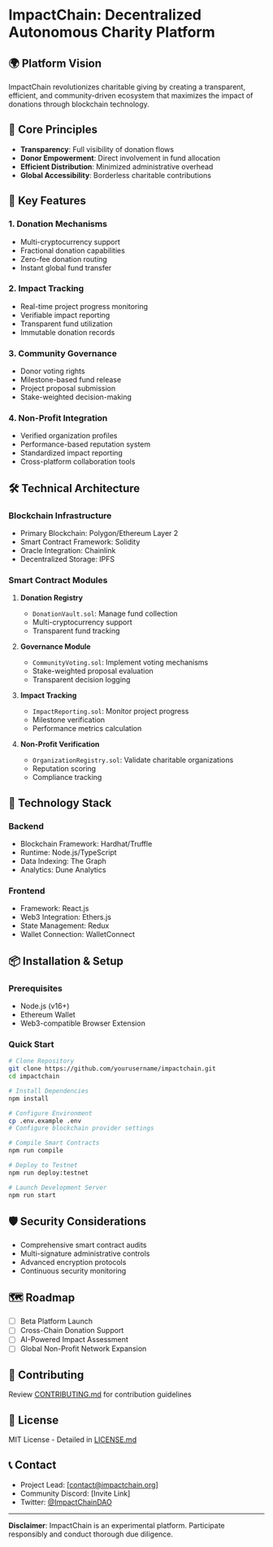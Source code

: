 # ImpactChain: Decentralized Autonomous Charity Platform

## 🌍 Platform Vision

ImpactChain revolutionizes charitable giving by creating a transparent, efficient, and community-driven ecosystem that maximizes the impact of donations through blockchain technology.

## 🔑 Core Principles

- **Transparency**: Full visibility of donation flows
- **Donor Empowerment**: Direct involvement in fund allocation
- **Efficient Distribution**: Minimized administrative overhead
- **Global Accessibility**: Borderless charitable contributions

## 🚀 Key Features

### 1. Donation Mechanisms
- Multi-cryptocurrency support
- Fractional donation capabilities
- Zero-fee donation routing
- Instant global fund transfer

### 2. Impact Tracking
- Real-time project progress monitoring
- Verifiable impact reporting
- Transparent fund utilization
- Immutable donation records

### 3. Community Governance
- Donor voting rights
- Milestone-based fund release
- Project proposal submission
- Stake-weighted decision-making

### 4. Non-Profit Integration
- Verified organization profiles
- Performance-based reputation system
- Standardized impact reporting
- Cross-platform collaboration tools

## 🛠 Technical Architecture

### Blockchain Infrastructure
- Primary Blockchain: Polygon/Ethereum Layer 2
- Smart Contract Framework: Solidity
- Oracle Integration: Chainlink
- Decentralized Storage: IPFS

### Smart Contract Modules
1. **Donation Registry**
    - `DonationVault.sol`: Manage fund collection
    - Multi-cryptocurrency support
    - Transparent fund tracking

2. **Governance Module**
    - `CommunityVoting.sol`: Implement voting mechanisms
    - Stake-weighted proposal evaluation
    - Transparent decision logging

3. **Impact Tracking**
    - `ImpactReporting.sol`: Monitor project progress
    - Milestone verification
    - Performance metrics calculation

4. **Non-Profit Verification**
    - `OrganizationRegistry.sol`: Validate charitable organizations
    - Reputation scoring
    - Compliance tracking

## 🔧 Technology Stack

### Backend
- Blockchain Framework: Hardhat/Truffle
- Runtime: Node.js/TypeScript
- Data Indexing: The Graph
- Analytics: Dune Analytics

### Frontend
- Framework: React.js
- Web3 Integration: Ethers.js
- State Management: Redux
- Wallet Connection: WalletConnect

## 📦 Installation & Setup

### Prerequisites
- Node.js (v16+)
- Ethereum Wallet
- Web3-compatible Browser Extension

### Quick Start
```bash
# Clone Repository
git clone https://github.com/yourusername/impactchain.git
cd impactchain

# Install Dependencies
npm install

# Configure Environment
cp .env.example .env
# Configure blockchain provider settings

# Compile Smart Contracts
npm run compile

# Deploy to Testnet
npm run deploy:testnet

# Launch Development Server
npm run start
```

## 🛡️ Security Considerations
- Comprehensive smart contract audits
- Multi-signature administrative controls
- Advanced encryption protocols
- Continuous security monitoring

## 🗺️ Roadmap
- [ ] Beta Platform Launch
- [ ] Cross-Chain Donation Support
- [ ] AI-Powered Impact Assessment
- [ ] Global Non-Profit Network Expansion

## 🤝 Contributing
Review [CONTRIBUTING.md](CONTRIBUTING.md) for contribution guidelines

## 📄 License
MIT License - Detailed in [LICENSE.md](LICENSE.md)

## 📞 Contact
- Project Lead: [contact@impactchain.org]
- Community Discord: [Invite Link]
- Twitter: [@ImpactChainDAO](https://twitter.com/placeholder)

---

**Disclaimer**: ImpactChain is an experimental platform. Participate responsibly and conduct thorough due diligence.
